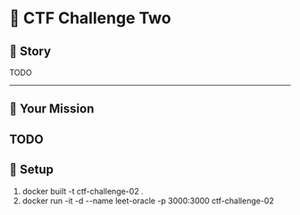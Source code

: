 # 🧠 CTF Challenge Two

## 📜 Story

TODO

---

## 🎯 Your Mission

TODO
---

## 🚀 Setup
1. docker built -t ctf-challenge-02 .
2. docker run -it -d --name leet-oracle -p 3000:3000 ctf-challenge-02